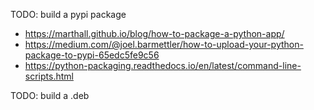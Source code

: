 TODO: build a pypi package 

- https://marthall.github.io/blog/how-to-package-a-python-app/
- https://medium.com/@joel.barmettler/how-to-upload-your-python-package-to-pypi-65edc5fe9c56
- https://python-packaging.readthedocs.io/en/latest/command-line-scripts.html

TODO: build a .deb

